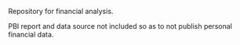 Repository for financial analysis.

PBI report and data source not included so as to not publish personal financial data.
